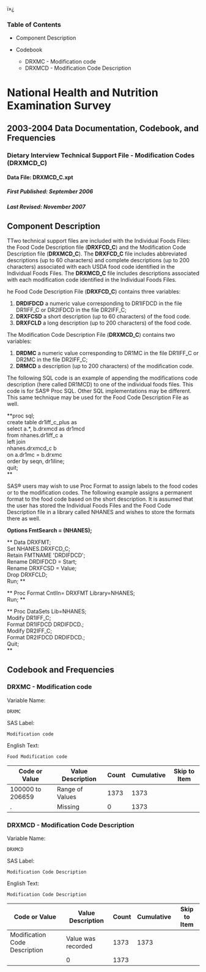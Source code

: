 ï»¿

### Table of Contents

  * Component Description
  * Codebook

    * DRXMC - Modification code
    * DRXMCD - Modification Code Description

# National Health and Nutrition Examination Survey

## 2003-2004 Data Documentation, Codebook, and Frequencies

### Dietary Interview Technical Support File - Modification Codes (DRXMCD_C)

####  Data File: DRXMCD_C.xpt

#####  First Published: September 2006

#####  Last Revised: November 2007

## Component Description

TTwo technical support files are included with the Individual Foods Files: the
Food Code Description file (**DRXFCD_C**) and the Modification Code
Description file (**DRXMCD_C**). The **DRXFCD_C** file includes abbreviated
descriptions (up to 60 characters) and complete descriptions (up to 200
characters) associated with each USDA food code identified in the Individual
Foods Files. The **DRXMCD_C** file includes descriptions associated with each
modification code identified in the Individual Foods Files.

he Food Code Description File (**DRXFCD_C**) contains three variables:

  1. **DRDIFDCD** a numeric value corresponding to DR1IFDCD in the file DR1IFF_C or DR2IFDCD in the file DR2IFF_C; 
  2. **DRXFCSD** a short description (up to 60 characters) of the food code. 
  3. **DRXFCLD** a long description (up to 200 characters) of the food code. 



The Modification Code Description File (**DRXMCD_C**) contains two variables:

  1. **DRDMC** a numeric value corresponding to DR1MC in the file DR1IFF_C or DR2MC in the file DR2IFF_C; 
  2. **DRMCD** a description (up to 200 characters) of the modification code. 

The following SQL code is an example of appending the modifications code
description (here called DR1MCD) to one of the individual foods files. This
code is for SAS® Proc SQL. Other SQL implementations may be different. This
same technique may be used for the Food Code Description File as well.

**proc sql;  
  create table dr1iff_c_plus as  
  select a.*, b.drxmcd as dr1mcd  
  from nhanes.dr1iff_c a  
  left join  
  nhanes.drxmcd_c b  
  on a.dr1mc = b.drxmc  
  order by seqn, dr1iline;  
quit;  
**



SAS® users may wish to use Proc Format to assign labels to the food codes or
to the modification codes. The following example assigns a permanent format to
the food code based on the short description. It is assumed that the user has
stored the Individual Foods Files and the Food Code Description file in a
library called NHANES and wishes to store the formats there as well.

  **Options FmtSearch = (NHANES);**

**  Data DRXFMT;  
    Set NHANES.DRXFCD_C;   
    Retain FMTNAME 'DRDIFDCD';   
    Rename DRDIFDCD = Start;   
    Rename DRXFCSD = Value;   
    Drop DRXFCLD;   
  Run; **

**  Proc Format CntlIn= DRXFMT Library=NHANES;  
  Run; **

**  Proc DataSets Lib=NHANES;  
    Modify DR1IFF_C;   
    Format DR1IFDCD DRDIFDCD.;   
    Modify DR2IFF_C;   
    Format DR2IFDCD DRDIFDCD.;   
  Quit;  
**

## Codebook and Frequencies

### DRXMC - Modification code

Variable Name:

    DRXMC
SAS Label:

    Modification code
English Text:

    Food Modification code 
Code or Value | Value Description | Count | Cumulative | Skip to Item  
---|---|---|---|---  
100000 to 206659 | Range of Values | 1373 | 1373 |   
. | Missing | 0 | 1373 |   
  
### DRXMCD - Modification Code Description

Variable Name:

    DRXMCD
SAS Label:

    Modification Code Description
English Text:

    Modification Code Description
Code or Value | Value Description | Count | Cumulative | Skip to Item  
---|---|---|---|---  
Modification Code Description | Value was recorded | 1373 | 1373 |   
|  | 0 | 1373 | 

